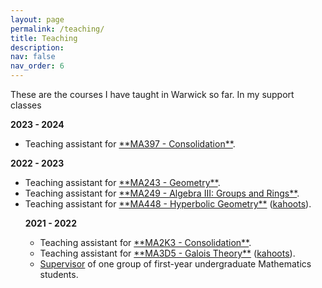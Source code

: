 ```yaml
---
layout: page
permalink: /teaching/
title: Teaching
description: 
nav: false
nav_order: 6
---
```


These are the courses I have taught in Warwick so far. In my support classes

**2023 - 2024**
<ul>
<li> Teaching assistant for <a href="https://warwick.ac.uk/fac/sci/maths/currentstudents/ughandbook/year3/ma397/">**MA397 - Consolidation**</a>.</li>
</ul>

**2022 - 2023**
<ul>
<li> Teaching assistant for <a href="https://warwick.ac.uk/fac/sci/maths/currentstudents/ughandbook/year2/ma243/">**MA243 - Geometry**</a>.</li>
<li> Teaching assistant for <a href="https://warwick.ac.uk/fac/sci/maths/currentstudents/ughandbook/year2/ma268">**MA249 - Algebra III: Groups and Rings**</a>.</li>
<li>Teaching assistant for <a href="https://warwick.ac.uk/fac/sci/maths/currentstudents/ughandbook/year4/ma448/">**MA448 - Hyperbolic Geometry**</a> (<a href="https://create.kahoot.it/course/eed365ad-e402-4eed-bdc0-6cd03ae7c919">kahoots</a>).</li>

**2021 - 2022**
<ul>
<li> Teaching assistant for <a href="https://warwick.ac.uk/fac/sci/maths/currentstudents/ughandbook/year2/ma2k3/">**MA2K3 - Consolidation**</a>.</li>
<li> Teaching assistant for <a href="https://warwick.ac.uk/fac/sci/maths/currentstudents/ughandbook/year3/ma3d5/">**MA3D5 - Galois Theory**</a> (<a href="https://create.kahoot.it/course/e8492261-8fbc-464d-ba6c-fe1876701ace">kahoots</a>).</li>
<li> <a href="https://warwick.ac.uk/fac/sci/maths/currentstudents/ughandbook/general/support/supervisions/">Supervisor</a> of one group of first-year undergraduate Mathematics students.</li>



